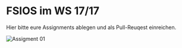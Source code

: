 # FSIOS im WS 17/17

Hier bitte eure Assignments ablegen und als Pull-Reuqest einreichen.

![Assigment 01](assignment_01.png "Assigment 01")
